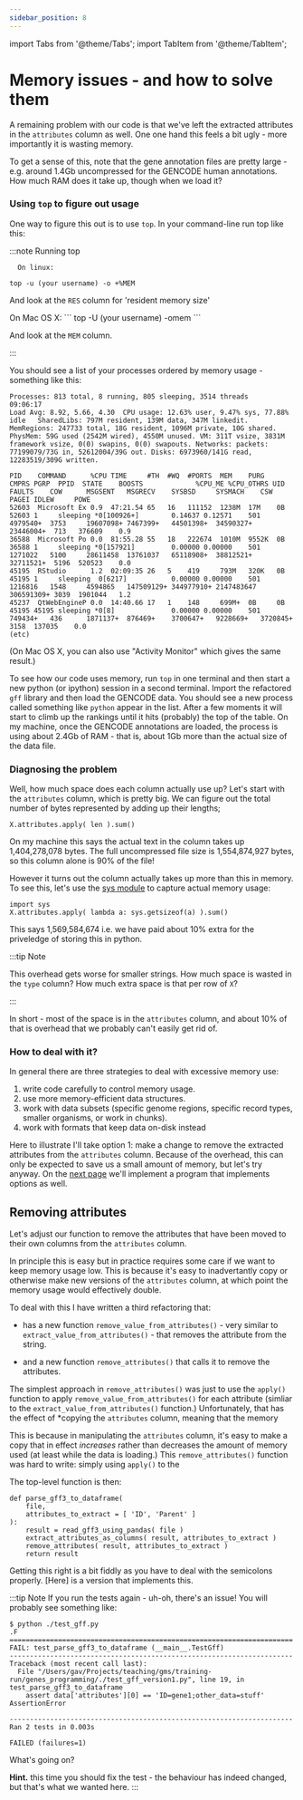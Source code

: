 ```yaml
---
sidebar_position: 8
---
```


import Tabs from '@theme/Tabs';
import TabItem from '@theme/TabItem';

# Memory issues - and how to solve them

A remaining problem with our code is that we've left the extracted attributes in the `attributes` column as well. One one hand
this feels a bit ugly - more importantly it is wasting memory.

To get a sense of this, note that the gene annotation files are pretty large - e.g. around 1.4Gb uncompressed for the GENCODE
human annotations.  How much RAM does it take up, though when we load it?

### Using `top` to figure out usage
One way to figure this out is to use `top`. In your command-line run top like this:

:::note Running top
<Tabs>
  <TabItem value="linux" label="On linux"> 

      On linux:
```
top -u (your username) -o +%MEM
```

And look at the `RES` column for 'resident memory size'

  </TabItem>
<TabItem value="macos" label="On Mac OSX X">
    On Mac OS X:
```
top -U (your username) -omem
```

And look at the `MEM` column.

</TabItem>
</Tabs>
:::

You should see a list of your processes ordered by memory usage - something like this:

    Processes: 813 total, 8 running, 805 sleeping, 3514 threads                                                                                                                                                                        09:06:17
    Load Avg: 8.92, 5.66, 4.30  CPU usage: 12.63% user, 9.47% sys, 77.88% idle   SharedLibs: 797M resident, 139M data, 347M linkedit. MemRegions: 247733 total, 18G resident, 1096M private, 10G shared.
    PhysMem: 59G used (2542M wired), 4550M unused. VM: 311T vsize, 3831M framework vsize, 0(0) swapins, 0(0) swapouts. Networks: packets: 77199079/73G in, 52612004/39G out. Disks: 6973960/141G read, 12283519/309G written.
    
    PID    COMMAND      %CPU TIME     #TH  #WQ  #PORTS  MEM    PURG   CMPRS PGRP  PPID  STATE    BOOSTS             %CPU_ME %CPU_OTHRS UID  FAULTS    COW      MSGSENT   MSGRECV    SYSBSD     SYSMACH    CSW        PAGEI IDLEW     POWE
    52603  Microsoft Ex 0.9  47:21.54 65   16   111152  1238M  17M    0B    52603 1     sleeping *0[100926+]        0.14637 0.12571    501  4979540+  3753     19607098+ 7467399+   44501398+  34590327+  23446004+  713   376609    0.9
    36588  Microsoft Po 0.0  81:55.28 55   18   222674  1010M  9552K  0B    36588 1     sleeping *0[157921]         0.00000 0.00000    501  1271022   5100     28611458  13761037   65118908+  38812521+  32711521+  5196  520523    0.0
    45195  RStudio      1.2  02:09:35 26   5    419     793M   320K   0B    45195 1     sleeping  0[6217]           0.00000 0.00000    501  1216816   1548     4594865   147509129+ 344977910+ 2147483647 306591309+ 3039  1901044   1.2
    45237  QtWebEngineP 0.0  14:40.66 17   1    148     699M+  0B     0B    45195 45195 sleeping *0[8]              0.00000 0.00000    501  749434+   436      1871137+  876469+    3700647+   9228669+   3720845+   3158  137035    0.0
    (etc)
    
(On Mac OS X, you can also use "Activity Monitor" which gives the same result.)

To see how our code uses memory, run `top` in one terminal and then start a new python (or ipython) session in a second terminal.
Import the refactored `gff` library and then load the GENCODE data. You should see a new process called something like `python`
appear in the list. After a few moments it will start to climb up the rankings until it hits (probably) the top of the table. On
my machine, once the GENCODE annotations are loaded, the process is using about 2.4Gb of RAM - that is, about 1Gb more than the
actual size of the data file.

### Diagnosing the problem

Well, how much space does each column actually use up?  Let's start with the `attributes` column, which is pretty big.
We can figure out the total number of bytes represented by adding up their lengths;
```
X.attributes.apply( len ).sum()
```

On my machine this says the actual text in the column takes up 1,404,278,078 bytes. The full uncompressed file size is
1,554,874,927 bytes, so this column alone is 90% of the file!

However it turns out the column actually takes up more than this in memory. To see this, let's use the [sys
module](https://docs.python.org/3/library/sys.html) to capture actual memory usage:
```
import sys
X.attributes.apply( lambda a: sys.getsizeof(a) ).sum()
```

This says 1,569,584,674 i.e. we have paid about 10% extra for the priveledge of storing this in python. 

:::tip Note

This overhead gets worse for smaller strings. How much space is wasted in the `type` column? How much extra space is that per row
of `X`?

:::

In short - most of the space is in the `attributes` column, and about 10% of that is overhead that we probably can't easily get
rid of.

### How to deal with it?

In general there are three strategies to deal with excessive memory use:

1. write code carefully to control memory usage.
2. use more memory-efficient data structures.
3. work with data subsets (specific genome regions, specific record types, smaller organisms, or work in chunks).
4. work with formats that keep data on-disk instead

Here to illustrate I'll take option 1: make a change to remove the extracted attributes from the `attributes` column.
Because of the overhead, this can only be expected to save us a small amount of memory, but let's try anyway.
On the [next page](converting_gff_to_sqlite.py) we'll implement a program that implements options as well.

## Removing attributes

Let's adjust our function to remove the attributes that have been moved to their own columns from the `attributes` column.

In principle this is easy but in practice requires some care if we want to keep memory usage low. This is because it's easy to
inadvertantly copy or otherwise make new versions of the `attributes` column, at which point the memory usage would effectively
double.

To deal with this I have written a third refactoring that:

* has a new function `remove_value_from_attributes()` - very similar to
`extract_value_from_attributes()` - that removes the attribute from the string. 

* and a new function `remove_attributes()` that calls it to remove the attributes.

The simplest approach in `remove_attributes()` was just to use the `apply()` function to apply
`remove_value_from_attributes()` for each attribute (simliar to the `extract_value_from_attributes()` function.)
Unfortunately, that has the effect of *copying the `attributes` column, meaning that the memory

 This is because in manipulating the `attributes` column, it's easy to make a copy that in effect
*increases* rather than decreases the amount of memory used (at least while the data is loading.)
This `remove_attributes()` function was hard to write: simply using `apply()` to the


The top-level function is then:

```
def parse_gff3_to_dataframe(
    file,
    attributes_to_extract = [ 'ID', 'Parent' ]
):
    result = read_gff3_using_pandas( file )
    extract_attributes_as_columns( result, attributes_to_extract )
    remove_attributes( result, attributes_to_extract )
    return result

```



Getting this right is a bit
fiddly as you have to deal with the semicolons properly.  [Here] is a version that implements this.

:::tip Note
If you run the tests again - uh-oh, there's an issue!  You will probably see something like:

    $ python ./test_gff.py 
    .F
    ======================================================================
    FAIL: test_parse_gff3_to_dataframe (__main__.TestGff)
    ----------------------------------------------------------------------
    Traceback (most recent call last):
      File "/Users/gav/Projects/teaching/gms/training-run/genes_programming/./test_gff_version1.py", line 19, in test_parse_gff3_to_dataframe
        assert data['attributes'][0] == 'ID=gene1;other_data=stuff'
    AssertionError
    
    ----------------------------------------------------------------------
    Ran 2 tests in 0.003s
    
    FAILED (failures=1)
    

What's going on? 

**Hint.** this time you should fix the test - the behaviour has indeed changed, but that's what we wanted here.
:::

